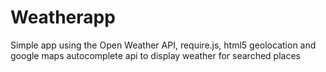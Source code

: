 Weatherapp
==========

Simple app using the Open Weather API, require.js, html5 geolocation and google maps autocomplete api to display weather for searched places

